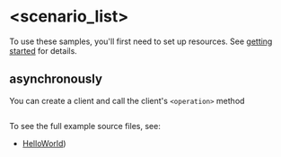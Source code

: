 # <scenario_list>

To use these samples, you'll first need to set up resources. See [getting started](https://github.com/Azure/azure-sdk-for-net/blob/main/sdk/loadtestservice/Azure.Analytics.LoadTestService/README.md#getting-started) for details.

## <scenario> asynchronously

You can create a client and call the client's `<operation>` method

```C# Snippet:Azure_Analytics_LoadTestService_ScenarioAsync
```

To see the full example source files, see:
* [HelloWorld](https://github.com/Azure/azure-sdk-for-net/blob/main/sdk/loadtestservice/Azure.Analytics.LoadTestService/tests/Samples/Sample1_HelloWorldAsync.cs))

<!-- please refer to <https://github.com/Azure/azure-sdk-for-net/main/sdk/template/Azure.Template/samples/Sample1_HelloWorldAsync.md> to write sample readme file. -->